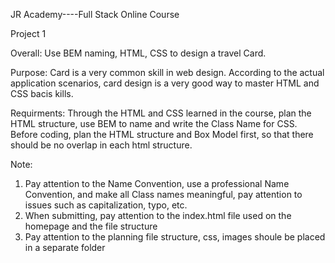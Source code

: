 JR Academy----Full Stack Online Course

Project 1

Overall:
Use BEM naming, HTML, CSS to design a travel Card.

Purpose:
Card is a very common skill in web design. According to the actual application scenarios, card design is a very good way to master HTML and CSS bacis kills.

Requirments:
Through the HTML and CSS learned in the course, plan the HTML structure, use BEM to name and write the Class Name for CSS.
Before coding, plan the HTML structure and Box Model first, so that there should be no overlap in each html structure.

Note:
1. Pay attention to the Name Convention, use a professional Name Convention, and make all Class names meaningful, pay attention to issues such as capitalization, typo, etc.
2. When submitting, pay attention to the index.html file used on the homepage and the file structure
3. Pay attention to the planning file structure, css, images shoule be placed in a separate folder